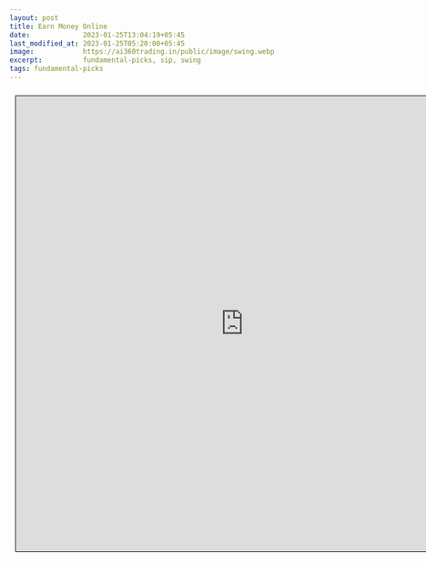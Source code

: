 ```yaml
---
layout: post
title: Earn Money Online
date:             2023-01-25T13:04:19+05:45
last_modified_at: 2023-01-25T05:20:00+05:45
image:            https://ai360trading.in/public/image/swing.webp
excerpt:          fundamental-picks, sip, swing
tags: fundamental-picks
---
```



<iframe src="https://docs.google.com/spreadsheets/d/e/2PACX-1vSbfkjHb9XKZOM84lM_j2gaMnQcSWSuDJJ6XkCp_UlSMXpRF8xXVPz2kTOJ35ugtQ/pubhtml?gid=316329808&amp;single=true&amp;widget=true&amp;headers=false" scrolling="yes" style="border: 1px solid black; position: relative; margin-left: 10px; margin-top: 10px; width: 800px; height: 800px; ">
</iframe>

